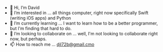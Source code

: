 - 👋 Hi, I’m David
- 👀 I’m interested in ... all things computer, right now specifically Swift (writing iOS apps) and Python
- 🌱 I’m currently learning ... I want to learn how to be a better programmer, but I'm finding that hard to do.
- 💞️ I’m looking to collaborate on ... well, I'm not looking to collaborate right now, but perhaps.
- 📫 How to reach me ... djl72b@gmail.cmo

<!---
djlamm/djlamm is a ✨ special ✨ repository because its `README.md` (this file) appears on your GitHub profile.
You can click the Preview link to take a look at your changes.
--->

